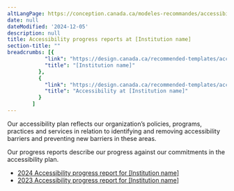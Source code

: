```yaml
---
altLangPage: https://conception.canada.ca/modeles-recommandes/accessibilite/accueil-rapports-etape.html
date: null
dateModified: '2024-12-05'
description: null
title: Accessibility progress reports at [Institution name]
section-title: ""
breadcrumbs: [{
            "link": "https://design.canada.ca/recommended-templates/accessibility/progress-report-landing.html#",
            "title": "[Institution name]"
          },
          {
            "link": "https://design.canada.ca/recommended-templates/accessibility/accessibility.html",
            "title": "Accessibility at [Institution name]"
          }
        ]
---
```


<p>Our accessibility plan reflects our organization’s policies, programs, practices and services in relation to identifying and removing accessibility barriers and preventing new barriers in these areas.</p>

<p>Our progress reports describe our progress against our commitments in the accessibility plan.</p>

<ul>
    <li><a href="progress-report.html">2024 Accessibility progress report for [Institution name]</a></li>
    <li><a href="progress-report.html">2023 Accessibility progress report for [Institution name]</a></li>
<ul>
